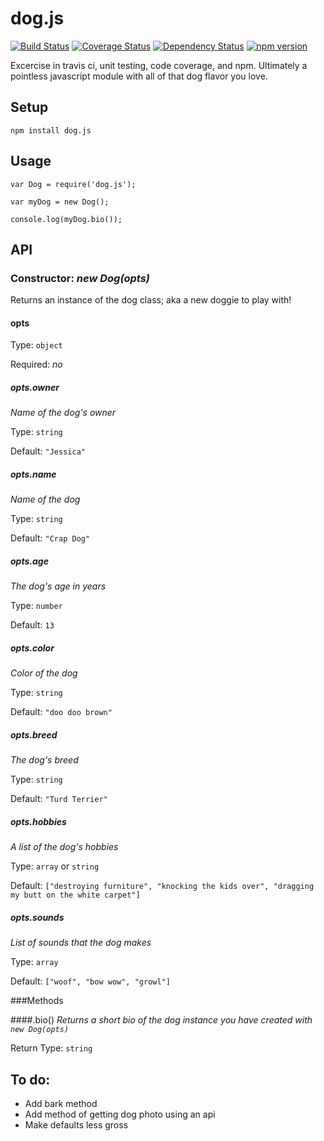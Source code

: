 # dog.js

[![Build Status](https://travis-ci.org/wbell/dog.js.svg?branch=master)](https://travis-ci.org/wbell/dog.js) [![Coverage Status](https://coveralls.io/repos/wbell/dog.js/badge.svg)](https://coveralls.io/r/wbell/dog.js) [![Dependency Status](https://david-dm.org/wbell/dog.js.svg)](https://david-dm.org/wbell/dog.js) [![npm version](https://badge.fury.io/js/dog.js.svg)](http://badge.fury.io/js/dog.js)

Excercise in travis ci, unit testing, code coverage, and npm. Ultimately a pointless javascript module with all of that dog flavor you love.

## Setup

`npm install dog.js`

## Usage

    var Dog = require('dog.js');

    var myDog = new Dog();

    console.log(myDog.bio());

## API

### Constructor: _new Dog(opts)_
Returns an instance of the dog class; aka a new doggie to play with!

#### opts
Type: `object`

Required: _no_

##### opts.owner
_Name of the dog's owner_

Type: `string`

Default: `"Jessica"`

##### opts.name
_Name of the dog_

Type: `string`

Default: `"Crap Dog"`

##### opts.age
_The dog's age in years_

Type: `number`

Default: `13`

##### opts.color
_Color of the dog_

Type: `string`

Default: `"doo doo brown"`

##### opts.breed
_The dog's breed_

Type: `string`

Default: `"Turd Terrier"`

##### opts.hobbies
_A list of the dog's hobbies_

Type: `array` or `string`

Default: `["destroying furniture", "knocking the kids over", "dragging my butt on the white carpet"]`

##### opts.sounds
_List of sounds that the dog makes_

Type: `array`

Default: `["woof", "bow wow", "growl"]`

###Methods

####.bio()
_Returns a short bio of the dog instance you have created with `new Dog(opts)`_

Return Type: `string`

## To do:

- Add bark method
- Add method of getting dog photo using an api
- Make defaults less gross